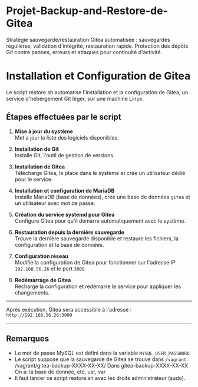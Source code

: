# Projet-Backup-and-Restore-de-Gitea
Stratégie sauvegarde/restauration Gitea automatisée : sauvegardes régulières, validation d'intégrité, restauration rapide. Protection des dépôts Git contre pannes, erreurs et attaques pour continuité d'activité.

# Installation et Configuration de Gitea

Le script restore.sh automatise l'installation et la configuration de Gitea, un service d'hébergement Git léger, sur une machine Linux.

## Étapes effectuées par le script

1. **Mise à jour du système**  
   Met à jour la liste des logiciels disponibles.

2. **Installation de Git**  
   Installe Git, l'outil de gestion de versions.

3. **Installation de Gitea**  
   Télécharge Gitea, le place dans le système et crée un utilisateur dédié pour le service.

4. **Installation et configuration de MariaDB**  
   Installe MariaDB (base de données), crée une base de données `gitea` et un utilisateur avec mot de passe.

5. **Création du service systemd pour Gitea**  
   Configure Gitea pour qu'il démarre automatiquement avec le système.

6. **Restauration depuis la dernière sauvegarde**  
   Trouve la dernière sauvegarde disponible et restaure les fichiers, la configuration et la base de données.

7. **Configuration réseau**  
   Modifie la configuration de Gitea pour fonctionner sur l'adresse IP `192.168.56.26` et le port `3000`.

8. **Redémarrage de Gitea**  
   Recharge la configuration et redémarre le service pour appliquer les changements.

---

Après exécution, Gitea sera accessible à l'adresse :  
`http://192.168.56.26:3000`

---

## Remarques

- Le mot de passe MySQL est défini dans la variable `MYSQL_USER_PASSWORD`.
- Le script suppose que la sauvegarde de Gitea se trouve dans `/vagrant`. /vagrant/gitea-backup-XXXX-XX-XX/
    Dans gitea-backup-XXXX-XX-XX On a:
      la base de donnée, etc, usr, var
- Il faut lancer ce script restore.sh avec les droits administrateur (sudo).

